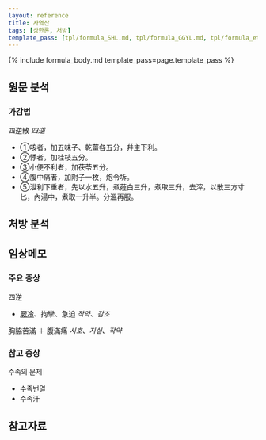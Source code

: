 ```yaml
---
layout: reference
title: 사역산
tags: [상한론, 처방]
template_pass: [tpl/formula_SHL.md, tpl/formula_GGYL.md, tpl/formula_etc.md]
---
```



{% include formula_body.md template_pass=page.template_pass %}

## 원문 분석

### 가감법

四逆散 _四逆_
* ①咳者，加五味子、乾薑各五分，幷主下利。
* ②悸者，加桂枝五分。
* ③小便不利者，加茯苓五分。
* ④腹中痛者，加附子一枚，炮令坼。
* ⑤泄利下重者，先以水五升，煮薤白三升，煮取三升，去滓，以散三方寸匕，內湯中，煮取一升半。分溫再服。


## 처방 분석



## 임상메모


### 주요 증상

四逆
* [厥冷]({{site.sympurl}}/궐냉)、拘攣、急迫 _작약、감초_

胸脇苦滿 ＋ 腹滿痛 _시호、지실、작약_


### 참고 증상

수족의 문제
* 수족번열
* 수족汗



## 참고자료
